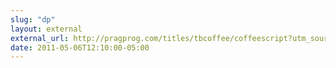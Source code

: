 ```yaml
---
slug: "dp"
layout: external
external_url: http://pragprog.com/titles/tbcoffee/coffeescript?utm_source=javascriptweekly&utm_medium=email
date: 2011-05-06T12:10:00-05:00
---
```

